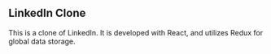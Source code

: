 ## LinkedIn Clone

This is a clone of LinkedIn. It is developed with React, and utilizes Redux for global data storage.


